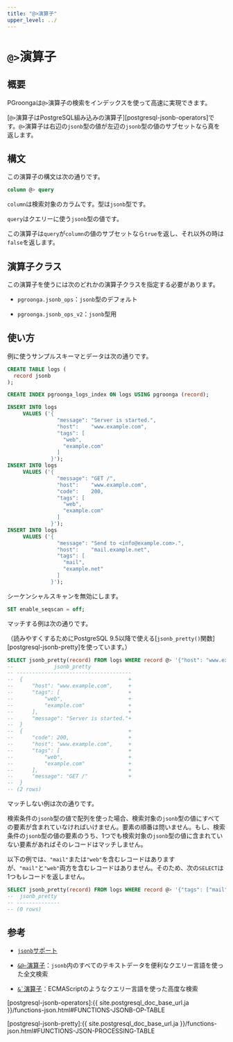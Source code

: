 ```yaml
---
title: "@>演算子"
upper_level: ../
---
```


# `@>`演算子

## 概要

PGroongaは`@>`演算子の検索をインデックスを使って高速に実現できます。

[`@>`演算子はPostgreSQL組み込みの演算子][postgresql-jsonb-operators]です。`@>`演算子は右辺の`jsonb`型の値が左辺の`jsonb`型の値のサブセットなら真を返します。


## 構文

この演算子の構文は次の通りです。

```sql
column @> query
```

`column`は検索対象のカラムです。型は`jsonb`型です。

`query`はクエリーに使う`jsonb`型の値です。

この演算子は`query`が`column`の値のサブセットなら`true`を返し、それ以外の時は`false`を返します。

## 演算子クラス

この演算子を使うには次のどれかの演算子クラスを指定する必要があります。

  * `pgroonga.jsonb_ops`：`jsonb`型のデフォルト

  * `pgroonga.jsonb_ops_v2`：`jsonb`型用

## 使い方

例に使うサンプルスキーマとデータは次の通りです。

```sql
CREATE TABLE logs (
  record jsonb
);

CREATE INDEX pgroonga_logs_index ON logs USING pgroonga (record);

INSERT INTO logs
     VALUES ('{
                "message": "Server is started.",
                "host":    "www.example.com",
                "tags": [
                  "web",
                  "example.com"
                ]
              }');
INSERT INTO logs
     VALUES ('{
                "message": "GET /",
                "host":    "www.example.com",
                "code":    200,
                "tags": [
                  "web",
                  "example.com"
                ]
              }');
INSERT INTO logs
     VALUES ('{
                "message": "Send to <info@example.com>.",
                "host":    "mail.example.net",
                "tags": [
                  "mail",
                  "example.net"
                ]
              }');
```

シーケンシャルスキャンを無効にします。

```sql
SET enable_seqscan = off;
```

マッチする例は次の通りです。

（読みやすくするためにPostgreSQL 9.5以降で使える[`jsonb_pretty()`関数][postgresql-jsonb-pretty]を使っています。）

```sql
SELECT jsonb_pretty(record) FROM logs WHERE record @> '{"host": "www.example.com"}'::jsonb;
--             jsonb_pretty             
-- -------------------------------------
--  {                                  +
--      "host": "www.example.com",     +
--      "tags": [                      +
--          "web",                     +
--          "example.com"              +
--      ],                             +
--      "message": "Server is started."+
--  }
--  {                                  +
--      "code": 200,                   +
--      "host": "www.example.com",     +
--      "tags": [                      +
--          "web",                     +
--          "example.com"              +
--      ],                             +
--      "message": "GET /"             +
--  }
-- (2 rows)
```

マッチしない例は次の通りです。

検索条件の`jsonb`型の値で配列を使った場合、検索対象の`jsonb`型の値にすべての要素が含まれていなければいけません。要素の順番は問いません。もし、検索条件の`jsonb`型の値の要素のうち、1つでも検索対象の`jsonb`型の値に含まれていない要素があればそのレコードはマッチしません。

以下の例では、`"mail"`または`"web"`を含むレコードはありますが、`"mail"`と`"web"`両方を含むレコードはありません。そのため、次の`SELECT`は1つもレコードを返しません。

```sql
SELECT jsonb_pretty(record) FROM logs WHERE record @> '{"tags": ["mail", "web"]}'::jsonb;
--  jsonb_pretty 
-- --------------
-- (0 rows)
```

## 参考

  * [`jsonb`サポート][jsonb]

  * [`&@~`演算子][query-jsonb-v2]：`jsonb`内のすべてのテキストデータを便利なクエリー言語を使った全文検索

  * [`` &` ``演算子][script-jsonb-v2]：ECMAScriptのようなクエリー言語を使った高度な検索

[jsonb]:../jsonb.html

[query-jsonb-v2]:query-jsonb-v2.html

[script-jsonb-v2]:script-jsonb-v2.html

[postgresql-jsonb-operators]:{{ site.postgresql_doc_base_url.ja }}/functions-json.html#FUNCTIONS-JSONB-OP-TABLE

[postgresql-jsonb-pretty]:{{ site.postgresql_doc_base_url.ja }}/functions-json.html#FUNCTIONS-JSON-PROCESSING-TABLE
